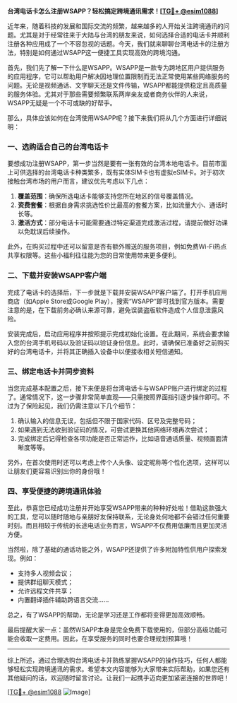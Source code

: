 **台湾电话卡怎么注册WSAPP？轻松搞定跨境通讯需求！[[TG💪+ @esim1088](https://t.me/s/esim1088)]**

近年来，随着科技的发展和国际交流的频繁，越来越多的人开始关注跨境通讯的问题。尤其是对于经常往来于大陆与台湾的朋友来说，如何选择合适的电话卡并顺利注册各种应用成了一个不容忽视的话题。今天，我们就来聊聊台湾电话卡的注册方法，特别是如何通过WSAPP这一便捷工具实现高效的跨境沟通。

首先，我们先了解一下什么是WSAPP。WSAPP是一款专为跨地区用户提供服务的应用程序，它可以帮助用户解决因地理位置限制而无法正常使用某些网络服务的问题。无论是视频通话、文字聊天还是文件传输，WSAPP都能提供稳定且高质量的服务体验。尤其对于那些需要频繁联系两岸亲友或者商务伙伴的人来说，WSAPP无疑是一个不可或缺的好帮手。

那么，具体应该如何在台湾使用WSAPP呢？接下来我们将从几个方面进行详细说明：

### 一、选购适合自己的台湾电话卡

要想成功注册WSAPP，第一步当然是要有一张有效的台湾本地电话卡。目前市面上可供选择的台湾电话卡种类繁多，既有实体SIM卡也有虚拟eSIM卡。对于初次接触台湾市场的用户而言，建议优先考虑以下几点：

1. **覆盖范围**：确保所选电话卡能够支持您所在地区的信号覆盖情况。
2. **资费套餐**：根据自身需求挑选性价比最高的套餐方案，比如流量大小、通话时长等。
3. **激活方式**：部分电话卡可能需要通过特定渠道完成激活过程，请提前做好功课以免耽误后续操作。

此外，在购买过程中还可以留意是否有额外赠送的服务项目，例如免费Wi-Fi热点共享权限等。这些小福利往往能为您的日常使用带来更多便利。

### 二、下载并安装WSAPP客户端

完成了电话卡的选择后，下一步就是下载并安装WSAPP客户端了。打开手机应用商店（如Apple Store或Google Play），搜索“WSAPP”即可找到官方版本。需要注意的是，在下载前务必确认来源可靠，避免误装盗版软件造成个人信息泄露风险。

安装完成后，启动应用程序并按照提示完成初始化设置。在此期间，系统会要求输入您的台湾手机号码以及验证码以验证身份信息。此时，请确保已准备好之前购买好的台湾电话卡，并将其正确插入设备中以便接收相关短信通知。

### 三、绑定电话卡并同步资料

当您完成基本配置之后，接下来便是将台湾电话卡与WSAPP账户进行绑定的过程了。通常情况下，这一步骤非常简单直观——只需按照界面指引逐步操作即可。不过为了保险起见，我们仍需注意以下几个细节：

1. 确认输入的信息无误，包括但不限于国家代码、区号及完整号码；
2. 如果遇到无法收到验证码的情况，可尝试更换其他网络环境再次尝试；
3. 完成绑定后记得检查各项功能是否正常运作，比如语音通话质量、视频画面清晰度等等。

另外，在首次使用时还可以考虑上传个人头像、设定昵称等个性化选项，这样可以让朋友们更容易识别出你的身份哦！

### 四、享受便捷的跨境通讯体验

至此，恭喜您已经成功注册并开始享受WSAPP带来的种种好处啦！借助这款强大的工具，您可以随时随地与亲朋好友保持联系，无论身处何地都不会错过任何重要时刻。而且相较于传统的长途电话业务而言，WSAPP不仅费用低廉而且更加灵活方便。

当然啦，除了基础的通话功能之外，WSAPP还提供了许多附加特性供用户探索发现。例如：

- 支持多人视频会议；
- 提供群组聊天模式；
- 允许远程文件共享；
- 内置翻译插件辅助跨语言交流……

总之，有了WSAPP的帮助，无论是学习还是工作都将变得更加高效顺畅。

最后提醒大家一点：虽然WSAPP本身是完全免费下载使用的，但部分高级功能可能会收取一定费用。因此，在享受服务的同时也要合理规划预算哦！

---

综上所述，通过合理选购台湾电话卡并熟练掌握WSAPP的操作技巧，任何人都能够轻松实现跨境通讯的需求。希望本文内容能够为大家带来实际帮助，如果您还有其他疑问的话，欢迎随时留言讨论。让我们一起携手迈向更加紧密连接的世界吧！

[[TG💪+ @esim1088](https://t.me/s/esim1088) ![Image](https://i.postimg.cc/4NQfJmqS/Snipaste-2025-05-13-00-14-12.png)]